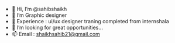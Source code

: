 - 👋 Hi, I’m @sahibshaikh
- 👀 I’m Graphic designer
- 🌱 Experience : ui/ux designer traning completed from internshala
- 💞️ I’m looking for great opportunities...
- 📫 Email : shaikhsahib21@gmail.com


